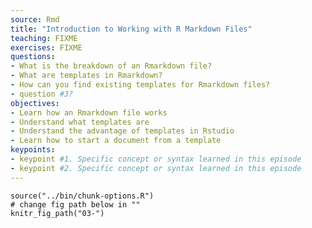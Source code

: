 ```yaml
---
source: Rmd  
title: "Introduction to Working with R Markdown Files"  
teaching: FIXME
exercises: FIXME
questions:
- What is the breakdown of an Rmarkdown file?
- What are templates in Rmarkdown?
- How can you find existing templates for Rmarkdown files?
- question #3?
objectives:
- Learn how an Rmarkdown file works
- Understand what templates are
- Understand the advantage of templates in Rstudio
- Learn how to start a document from a template
keypoints:
- keypoint #1. Specific concept or syntax learned in this episode
- keypoint #2. Specific concept or syntax learned in this episode
---
```


```{r, include=FALSE}
source("../bin/chunk-options.R")
# change fig path below in ""
knitr_fig_path("03-")
```
